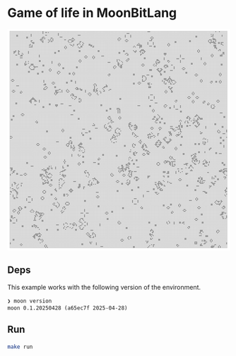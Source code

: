 # Game of life in MoonBitLang

<img src="./screenshot/screenshot_0.png" />

## Deps

This example works with the following version of the environment.

```
❯ moon version
moon 0.1.20250428 (a65ec7f 2025-04-28)
```

## Run

```sh
make run
```

